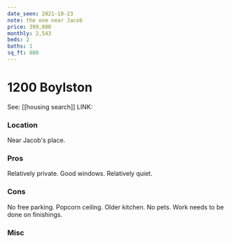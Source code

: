 ```yaml
---
date_seen: 2021-10-23
note: the one near Jacob
price: 399,000
monthly: 2,543
beds: 2
baths: 1
sq_ft: 800
---
```

# 1200 Boylston
See: [[housing search]]
LINK: []()

### Location
Near Jacob's place. 

### Pros
Relatively private. Good windows. Relatively quiet. 

### Cons
No free parking. Popcorn ceiling. Older kitchen. No pets. Work needs to be done on finishings. 

### Misc